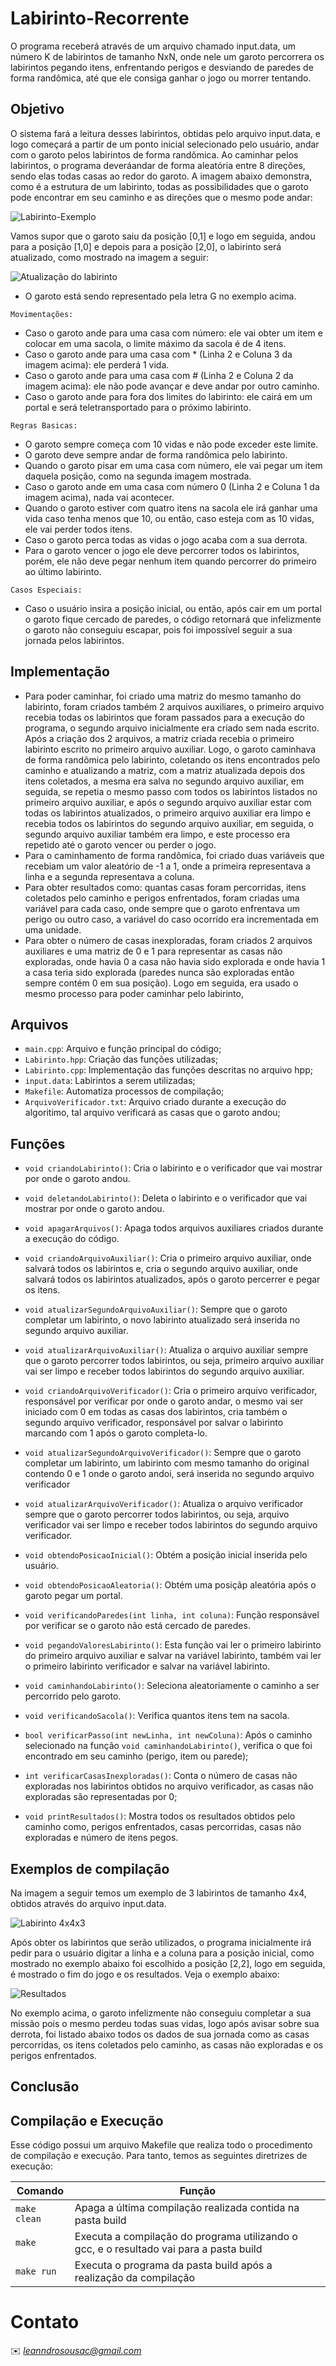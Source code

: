 # Labirinto-Recorrente

O programa receberá através de um arquivo chamado input.data, um número K de labirintos de tamanho NxN, onde nele um garoto percorrera os labirintos pegando itens, enfrentando perigos e desviando de paredes de forma randômica, até que ele consiga ganhar o jogo ou morrer tentando.

## Objetivo

O sistema fará a leitura desses labirintos, obtidas pelo arquivo input.data, e logo começará a partir de um ponto inicial selecionado pelo usuário, andar com o garoto pelos labirintos de forma randômica. Ao caminhar pelos labirintos, o programa deveráandar de forma aleatória entre 8 direções, sendo elas todas casas ao redor do garoto. A imagem abaixo demonstra, como é a estrutura de um labirinto, todas as possibilidades que o garoto pode encontrar em seu caminho e as direções que o mesmo pode andar:

![Labirinto-Exemplo](https://user-images.githubusercontent.com/118322766/232914381-9569c6c1-b785-4ac5-b68c-62406cac4b31.jpeg)

Vamos supor que o garoto saiu da posição [0,1] e logo em seguida, andou para a posição [1,0] e depois para a posição [2,0], o labirinto será atualizado, como mostrado na imagem a seguir: 

![Atualização do labirinto](https://user-images.githubusercontent.com/118322766/233205684-f5f39ca0-5320-4609-bfc7-61c2d07ee321.jpeg)<br>

- O garoto está sendo representado pela letra G no exemplo acima.</p>

```Movimentações: ``` </p>

- Caso o garoto ande para uma casa com número: ele vai obter um item e colocar em uma sacola, o limite máximo da sacola é de 4 itens.
- Caso o garoto ande para uma casa com * (Linha 2 e Coluna 3 da imagem acima): ele perderá 1 vida.
- Caso o garoto ande para uma casa com # (Linha 2 e Coluna 2 da imagem acima): ele não pode avançar e deve andar por outro caminho.
- Caso o garoto ande para fora dos limites do labirinto: ele cairá em um portal e será teletransportado para o próximo labirinto.

```Regras Basicas: ``` </p>

- O garoto sempre começa com 10 vidas e não pode exceder este limite.
- O garoto deve sempre andar de forma randômica pelo labirinto.
- Quando o garoto pisar em uma casa com número, ele vai pegar um item daquela posição, como na segunda imagem mostrada.
- Caso o garoto ande em uma casa com número 0 (Linha 2 e Coluna 1 da imagem acima), nada vai acontecer.
- Quando o garoto estiver com quatro itens na sacola ele irá ganhar uma vida caso tenha menos que 10, ou então, caso esteja com as 10 vidas, ele vai perder todos itens.
- Caso o garoto perca todas as vidas o jogo acaba com a sua derrota.
- Para o garoto vencer o jogo ele deve percorrer todos os labirintos, porém, ele não deve pegar nenhum item quando percorrer do primeiro ao último labirinto.

```Casos Especiais: ``` </p>

- Caso o usuário insira a posição inicial, ou então, após cair em um portal o garoto fique cercado de paredes, o código retornará que infelizmente o garoto não conseguiu escapar, pois foi impossível seguir a sua jornada pelos labirintos.

## Implementação
 
- Para poder caminhar, foi criado uma matriz do mesmo tamanho do labirinto, foram criados também 2 arquivos auxiliares, o primeiro arquivo recebia todas os labirintos que foram passados para a execução do programa, o segundo arquivo inicialmente era criado sem nada escrito. Após a criação dos 2 arquivos, a matriz criada recebia o primeiro labirinto escrito no primeiro arquivo auxiliar. Logo, o garoto caminhava de forma randômica pelo labirinto, coletando os itens encontrados pelo caminho e atualizando a matriz, com a matriz atualizada depois dos itens coletados, a mesma era salva no segundo arquivo auxiliar, em seguida, se repetia o mesmo passo com todos os labirintos listados no primeiro arquivo auxiliar, e após o segundo arquivo auxiliar estar com todas os labirintos atualizados, o primeiro arquivo auxiliar era limpo e recebia todos os labirintos do segundo arquivo auxiliar, em seguida, o segundo arquivo auxiliar também era limpo, e este processo era repetido até o garoto vencer ou perder o jogo.
- Para o caminhamento de forma randômica, foi criado duas variáveis que recebiam um valor aleatório de -1 a 1, onde a primeira representava a linha e a segunda representava a coluna.
- Para obter resultados como: quantas casas foram percorridas, itens coletados pelo caminho e perigos enfrentados, foram criadas uma variável para cada caso, onde sempre que o garoto enfrentava um perigo ou outro caso, a variável do caso ocorrido era incrementada em uma unidade.
- Para obter o número de casas inexploradas, foram criados 2 arquivos auxiliares e uma matriz de 0 e 1 para representar as casas não exploradas, onde havia 0 a casa não havia sido explorada e onde havia 1 a casa teria sido explorada (paredes nunca são exploradas então sempre contém 0 em sua posição). Logo em seguida, era usado o mesmo processo para poder caminhar pelo labirinto,
 
## Arquivos

* ```main.cpp```: Arquivo e função principal do código;
* ```Labirinto.hpp```: Criação das funções utilizadas;
* ```Labirinto.cpp```: Implementação das funções descritas no arquivo hpp;
* ```input.data```: Labirintos a serem utilizadas;
* ```Makefile```: Automatiza processos de compilação;
* ```ArquivoVerificador.txt```: Arquivo criado durante a execução do algoritimo, tal arquivo verificará as casas que o garoto andou;

## Funções

* ```void criandoLabirinto()```: Cria o labirinto e o verificador que vai mostrar por onde o garoto andou.
* ```void deletandoLabirinto()```: Deleta o labirinto e o verificador que vai mostrar por onde o garoto andou.

* ```void apagarArquivos()```: Apaga todos arquivos auxiliares criados durante a execução do código.
* ```void criandoArquivoAuxiliar()```: Cria o primeiro arquivo auxiliar, onde salvará todos os labirintos e, cria o segundo arquivo auxiliar, onde salvará todos os labirintos atualizados, após o garoto percerrer e pegar os itens.
* ```void atualizarSegundoArquivoAuxiliar()```: Sempre que o garoto completar um labirinto, o novo labirinto atualizado será inserida no segundo arquivo auxiliar.
* ```void atualizarArquivoAuxiliar()```: Atualiza o arquivo auxiliar sempre que o garoto percorrer todos labirintos, ou seja, primeiro arquivo auxiliar vai ser limpo e receber todos labirintos do segundo arquivo auxiliar.

* ```void criandoArquivoVerificador()```: Cria o primeiro arquivo verificador, responsável por verificar por onde o garoto andar, o mesmo vai ser iniciado com 0 em todas as casas dos labirintos, cria também o segundo arquivo verificador, responsável por salvar o labirinto marcando com 1 após o garoto completa-lo.
* ```void atualizarSegundoArquivoVerificador()```: Sempre que o garoto completar um labirinto, um labirinto com mesmo tamanho do original contendo 0 e 1 onde o garoto andoi, será inserida no segundo arquivo verificador
* ```void atualizarArquivoVerificador()```: Atualiza o arquivo verificador sempre que o garoto percorrer todos labirintos, ou seja, arquivo verificador vai ser limpo e receber todos labirintos do segundo arquivo verificador.

* ```void obtendoPosicaoInicial()```: Obtém a posição inicial inserida pelo usuário.
* ```void obtendoPosicaoAleatoria()```: Obtém uma posiçãp aleatória após o garoto pegar um portal.
* ```void verificandoParedes(int linha, int coluna)```: Função responsável por verificar se o garoto não está cercado de paredes.

* ```void pegandoValoresLabirinto()```: Esta função vai ler o primeiro labirinto do primeiro arquivo auxiliar e salvar na variável labirinto, também vai ler o primeiro labirinto verificador e salvar na variável labirinto.
* ```void caminhandoLabirinto()```: Seleciona aleatoriamente o caminho a ser percorrido pelo garoto.
* ```void verificandoSacola()```: Verifica quantos itens tem na sacola.
* ```bool verificarPasso(int newLinha, int newColuna)```: Após o caminho selecionado na função ```void caminhandoLabirinto()```, verifica o que foi encontrado em seu caminho (perigo, item ou parede);
* ```int verificarCasasInexploradas()```: Conta o número de casas não exploradas nos labirintos obtidos no arquivo verificador, as casas não exploradas são representadas por 0;
* ```void printResultados()```: Mostra todos os resultados obtidos pelo caminho como, perigos enfrentados, casas percorridas, casas não exploradas e número de itens pegos.

## Exemplos de compilação

Na imagem a seguir temos um exemplo de 3 labirintos de tamanho 4x4, obtidos através do arquivo input.data.

![Labirinto 4x4x3](https://user-images.githubusercontent.com/118322766/232927513-02b92b36-ab38-4081-a163-19f1b148f098.jpeg)

Após obter os labirintos que serão utilizados, o programa inicialmente irá pedir para o usuário digitar a linha e a coluna para a posição inicial, como mostrado no exemplo abaixo foi escolhido a posição [2,2], logo em seguida, é mostrado o fim do jogo e os resultados. Veja o exemplo abaixo: 

![Resultados](https://user-images.githubusercontent.com/118322766/233192324-93e7ee08-72b0-4b8c-a2fb-5431d8a36415.jpeg)

No exemplo acima, o garoto infelizmente não conseguiu completar a sua missão pois o mesmo perdeu todas suas vidas, logo após avisar sobre sua derrota, foi listado abaixo todos os dados de sua jornada como as casas percorridas, os itens coletados pelo caminho, as casas não exploradas e os perigos enfrentados.

## Conclusão



## Compilação e Execução

Esse código possui um arquivo Makefile que realiza todo o procedimento de compilação e execução. Para tanto, temos as seguintes diretrizes de execução:


| Comando                |  Função                                                                                           |                     
| -----------------------| ------------------------------------------------------------------------------------------------- |
|  `make clean`          | Apaga a última compilação realizada contida na pasta build                                        |
|  `make`                | Executa a compilação do programa utilizando o gcc, e o resultado vai para a pasta build           |
|  `make run`            | Executa o programa da pasta build após a realização da compilação                                 |


# Contato

✉️ <i>leanndrosousac@gmail.com</i>
</a>
